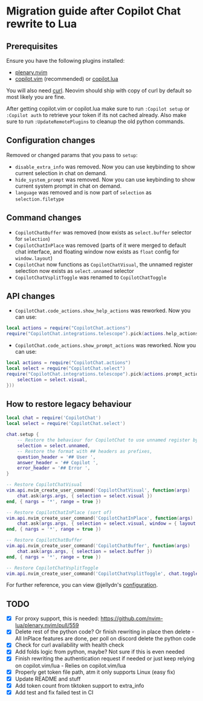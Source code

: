 # Migration guide after Copilot Chat rewrite to Lua

## Prerequisites

Ensure you have the following plugins installed:

- [plenary.nvim](https://github.com/nvim-lua/plenary.nvim)
- [copilot.vim](https://github.com/github/copilot.vim) (recommended) or [copilot.lua](https://github.com/zbirenbaum/copilot.lua)

You will also need [curl](https://curl.se/). Neovim should ship with copy of curl by default so most likely you are fine.

After getting copilot.vim or copilot.lua make sure to run `:Copilot setup` or `:Copilot auth` to retrieve your token if its not cached already.
Also make sure to run `:UpdateRemotePlugins` to cleanup the old python commands.

## Configuration changes

Removed or changed params that you pass to `setup`:

- `disable_extra_info` was removed. Now you can use keybinding to show current selection in chat on demand.
- `hide_system_prompt` was removed. Now you can use keybinding to show current system prompt in chat on demand.
- `language` was removed and is now part of `selection` as `selection.filetype`

## Command changes

- `CopilotChatBuffer` was removed (now exists as `select.buffer` selector for `selection`)
- `CopilotChatInPlace` was removed (parts of it were merged to default chat interface, and floating window now exists as `float` config for `window.layout`)
- `CopilotChat` now functions as `CopilotChatVisual`, the unnamed register selection now exists as `select.unnamed` selector
- `CopilotChatVsplitToggle` was renamed to `CopilotChatToggle`

## API changes

- `CopilotChat.code_actions.show_help_actions` was reworked. Now you can use:

```lua
local actions = require("CopilotChat.actions")
require("CopilotChat.integrations.telescope").pick(actions.help_actions())
```

- `CopilotChat.code_actions.show_prompt_actions` was reworked. Now you can use:

```lua
local actions = require("CopilotChat.actions")
local select = require("CopilotChat.select")
require("CopilotChat.integrations.telescope").pick(actions.prompt_actions({
    selection = select.visual,
}))
```

## How to restore legacy behaviour

```lua
local chat = require('CopilotChat')
local select = require('CopilotChat.select')

chat.setup {
    -- Restore the behaviour for CopilotChat to use unnamed register by default
    selection = select.unnamed,
    -- Restore the format with ## headers as prefixes,
    question_header = '## User ',
    answer_header = '## Copilot ',
    error_header = '## Error ',
}

-- Restore CopilotChatVisual
vim.api.nvim_create_user_command('CopilotChatVisual', function(args)
    chat.ask(args.args, { selection = select.visual })
end, { nargs = '*', range = true })

-- Restore CopilotChatInPlace (sort of)
vim.api.nvim_create_user_command('CopilotChatInPlace', function(args)
    chat.ask(args.args, { selection = select.visual, window = { layout = 'float' } })
end, { nargs = '*', range = true })

-- Restore CopilotChatBuffer
vim.api.nvim_create_user_command('CopilotChatBuffer', function(args)
    chat.ask(args.args, { selection = select.buffer })
end, { nargs = '*', range = true })

-- Restore CopilotChatVsplitToggle
vim.api.nvim_create_user_command('CopilotChatVsplitToggle', chat.toggle, {})
```

For further reference, you can view @jellydn's [configuration](https://github.com/jellydn/lazy-nvim-ide/blob/main/lua/plugins/extras/copilot-chat-v2.lua).

## TODO

- [x] For proxy support, this is needed: https://github.com/nvim-lua/plenary.nvim/pull/559
- [x] Delete rest of the python code? Or finish rewriting in place then delete - All InPlace features are done, per poll on discord delete the python code
- [x] Check for curl availability with health check
- [x] Add folds logic from python, maybe? Not sure if this is even needed
- [x] Finish rewriting the authentication request if needed or just keep relying on copilot.vim/lua - Relies on copilot.vim/lua
- [x] Properly get token file path, atm it only supports Linux (easy fix)
- [x] Update README and stuff
- [x] Add token count from tiktoken support to extra_info
- [x] Add test and fix failed test in CI
